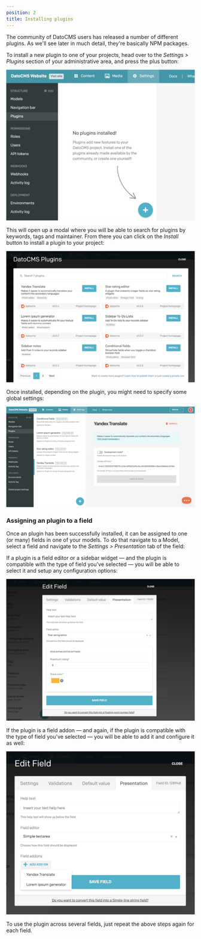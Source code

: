 ```yaml
---
position: 2
title: Installing plugins
---
```


The community of DatoCMS users has released a number of different plugins. As we'll see later in much detail, they're basically NPM packages.

To install a new plugin to one of your projects, head over to the *Settings > Plugins* section of your administrative area, and press the plus button:

![foo](../images/plugins/plus.png)

This will open up a modal where you will be able to search for plugins by keywords, tags and maintainer. From there you can click on the *Install* button to install a plugin to your project:

![foo](../images/plugins/explorer.png)

Once installed, depending on the plugin, you might need to specify some global settings:

![foo](../images/plugins/global-settings.png)

### Assigning an plugin to a field

Once an plugin has been successfully installed, it can be assigned to one (or many) fields in one of your models. To do that navigate to a Model, select a field and navigate to the *Settings > Presentation* tab of the field:

If a plugin is a field editor or a sidebar widget — and the plugin is compatible with the type of field you've selected — you will be able to select it and setup any configuration options:

![foo](../images/plugins/apply-field-editor.png)

If the plugin is a field addon — and again, if the plugin is compatible with the type of field you've selected — you will be able to add it and configure it as well:

![foo](../images/plugins/apply-addon.png)

To use the plugin across several fields, just repeat the above steps again for each field.
